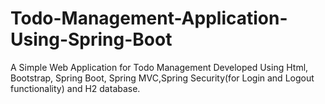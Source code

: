 # Todo-Management-Application-Using-Spring-Boot
A Simple Web Application for Todo Management Developed Using Html, Bootstrap, Spring Boot, Spring MVC,Spring Security(for Login and Logout functionality) and H2 database.
